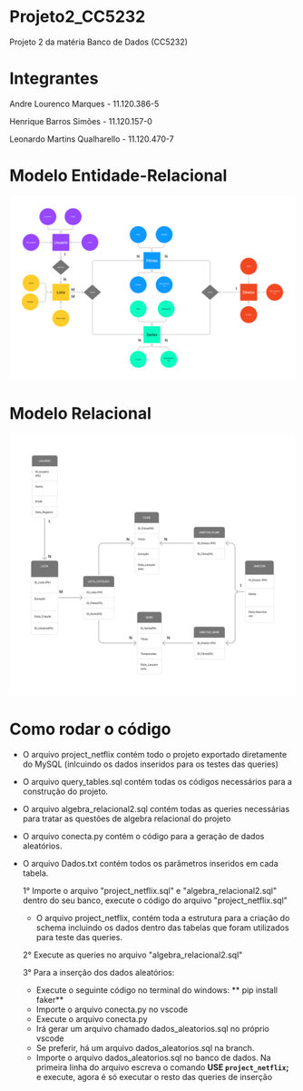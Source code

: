 # Projeto2_CC5232
Projeto 2 da matéria Banco de Dados (CC5232)


# Integrantes 
Andre Lourenco Marques - 11.120.386-5

Henrique Barros Simões - 11.120.157-0

Leonardo Martins Qualharello - 11.120.470-7

# Modelo Entidade-Relacional

![Modelo Entidade-Relacional](MER2.png)

# Modelo Relacional

![Modelo Relacional](MR2.png)

# Como rodar o código 

  - O arquivo project_netflix contém todo o projeto exportado diretamente do MySQL (inlcuindo os dados inseridos para os testes das queries)
  - O arquivo query_tables.sql contém todas os códigos necessários para a construção do projeto.
  - O arquivo algebra_relacional2.sql contém todas as queries necessárias para tratar as questões de algebra relacional do projeto 
  - O arquivo conecta.py contém o código para a geração de dados aleatórios.
  - O arquivo Dados.txt contém todos os parâmetros inseridos em cada tabela.

    1° Importe o arquivo "project_netflix.sql" e "algebra_relacional2.sql" dentro do seu banco, execute o código do arquivo "project_netflix.sql"
      - O arquivo project_netflix, contém toda a estrutura para a criação do schema incluindo os dados dentro das tabelas que foram utilizados para teste das queries.

    2° Execute as queries no arquivo "algebra_relacional2.sql"
    
    3° Para a inserção dos dados aleatórios:
      - Execute o seguinte código no terminal do windows: ** pip install faker**
      - Importe o arquivo conecta.py no vscode
      - Execute o arquivo conecta.py
      - Irá gerar um arquivo chamado dados_aleatorios.sql no próprio vscode
      - Se preferir, há um arquivo dados_aleatorios.sql na branch.
      - Importe o arquivo dados_aleatorios.sql no banco de dados. Na primeira linha do arquivo escreva o comando **USE `project_netflix`;** e execute, agora é só executar o resto das queries de inserção
      

    
  



